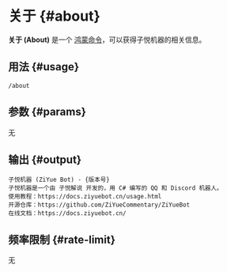 # 关于 {#about}

**关于 (About)** 是一个 [鸿蒙命令](/harmony/)，可以获得子悦机器的相关信息。

## 用法 {#usage}

```
/about
```

## 参数 {#params}

无

## 输出 {#output}

```
子悦机器 (ZiYue Bot) - {版本号}
子悦机器是一个由 子悦解说 开发的，用 C# 编写的 QQ 和 Discord 机器人。
使用教程：https://docs.ziyuebot.cn/usage.html
开源仓库：https://github.com/ZiYueCommentary/ZiYueBot
在线文档：https://docs.ziyuebot.cn/
```

## 频率限制 {#rate-limit}

无